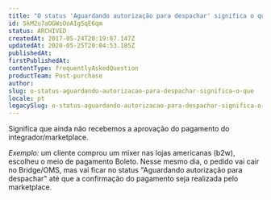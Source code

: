 ```yaml
---
title: "O status 'Aguardando autorização para despachar' significa o que?"
id: 5kM2u7aOGWsOoAIgSqE6qm
status: ARCHIVED
createdAt: 2017-05-24T20:19:07.147Z
updatedAt: 2020-05-25T20:04:53.185Z
publishedAt: 
firstPublishedAt: 
contentType: frequentlyAskedQuestion
productTeam: Post-purchase
author: 
slug: o-status-aguardando-autorizacao-para-despachar-significa-o-que
locale: pt
legacySlug: o-status-aguardando-autorizacao-para-despachar-significa-o-que
---
```


Significa que ainda não recebemos a aprovação do pagamento do integrador/marketplace.

_Exemplo:_ um cliente comprou um mixer nas lojas americanas (b2w), escolheu o meio de pagamento Boleto. Nesse mesmo dia, o pedido vai cair no Bridge/OMS, mas vai ficar no status "Aguardando autorização para despachar" até que a confirmação do pagamento seja realizada pelo marketplace. 


